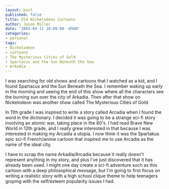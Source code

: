 ```yaml
---
layout: post
published: false
title: Old Nickelodeon Cartoons
author: Jason Miller
date: '2003-04-11 18:09:00 -0500'
categories:
- personal
tags:
- Nickelodeon
- cartoons
- The Mysterious Cities of Gold
- Spartacus and the Sun Beneath the Sea
- Arkadia
---
```


I was searching for old shows and cartoons that I watched as a kid, and I found
Spartacus and the Sun Beneath the Sea. I remember waking up early in the morning
and seeing the end of this show where all the characters see the burning sun
over the city of Arkadia. Then after that show on Nickelodeon was another show
called The Mysterious Cities of Gold.

In 11th grade I was inspired to write a story called Arcadia when I found the
word in the dictionary. I decided it was going to be a strange sci-fi story
involving an atomic war, taking place in the 80's. I had read Brave New World in
12th grade, and I really grew interested in that because I was interested in
making my Arcadia a utopia. I now think it was the Spartakus epic sci-fi
French/anime cartoon that inspired me to use Arcadia as the name of the ideal
city.

I have to scrap the name Arkadia/Arcadia because it really doesn't represent
anything in my story, and plus I've just discovered that it has already been
used. I might one day create a sci-fi adventure such as this cartoon with a deep
philosophical message, but I'm going to first focus on writing a realistic story
with a high school clique theme to help teenagers groping with the self/esteem
popularity issues I had.
